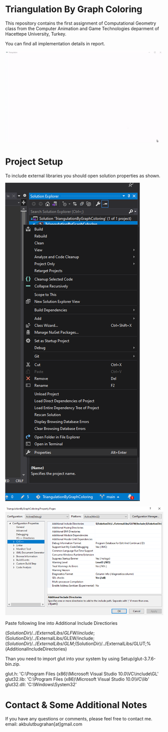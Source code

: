 # Triangulation By Graph Coloring

This repository contains the first assignment of Computational Geometry class from the Computer Animation and Game Technologies deparment of Hacettepe University, Turkey.

You can find all implementation details in report.

![](Triangulation.gif)

# Project Setup

To include external libraries you should open solution properties as shown.

![alt text](https://github.com/bugrahanakbulut/TriangulationByGraphColoring/blob/main/Setup/Tutorial_00.png?raw=true)

![alt text](https://github.com/bugrahanakbulut/TriangulationByGraphColoring/blob/main/Setup/Tutorial_01.png?raw=true)

Paste following line into Additional Include Directiories

$(SolutionDir)/../ExternalLibs/GLFW/include;$(SolutionDir)/../ExternalLibs/GLEW/include;$(SolutionDir)/../ExternalLibs/GLM;$(SolutionDir)/../ExternalLibs/GLUT;%(AdditionalIncludeDirectories)

Than you need to import glut into your system by using Setup/glut-3.7.6-bin.zip. 

glut.h: 'C:\Program Files (x86)\Microsoft Visual Studio 10.0\VC\include\GL\'
glut32.lib: 'C:\Program Files (x86)\Microsoft Visual Studio 10.0\VC\lib\'
glut32.dll: 'C:\Windows\System32\'




# Contact & Some Additional Notes
If you have any questions or comments, please feel free to contact me.
email: akbulutbugrahan[at]gmail.com
